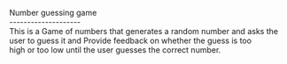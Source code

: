 Number guessing game<br>
--------------------<br>
This is a Game of numbers that generates a random number and asks the<br>
user to guess it and Provide feedback on whether the guess is too<br>
high or too low until the user guesses the correct number.<br>